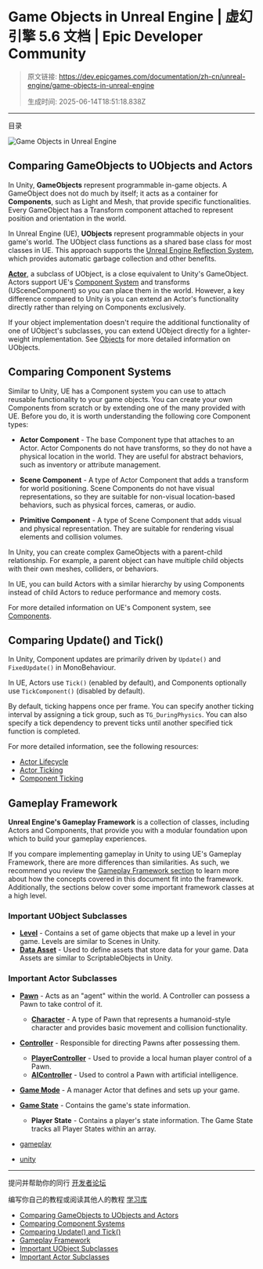 # Game Objects in Unreal Engine | 虚幻引擎 5.6 文档 | Epic Developer Community

> 原文链接: https://dev.epicgames.com/documentation/zh-cn/unreal-engine/game-objects-in-unreal-engine
> 
> 生成时间: 2025-06-14T18:51:18.838Z

---

目录

![Game Objects in Unreal Engine](https://dev.epicgames.com/community/api/documentation/image/1693ac39-a18a-4a44-a0ce-75ede2c4b273?resizing_type=fill&width=1920&height=335)

## Comparing GameObjects to UObjects and Actors

In Unity, **GameObjects** represent programmable in-game objects. A GameObject does not do much by itself; it acts as a container for **Components**, such as Light and Mesh, that provide specific functionalities. Every GameObject has a Transform component attached to represent position and orientation in the world.

In Unreal Engine (UE), **UObjects** represent programmable objects in your game's world. The UObject class functions as a shared base class for most classes in UE. This approach supports the [Unreal Engine Reflection System](/documentation/zh-cn/unreal-engine/reflection-system-in-unreal-engine), which provides automatic garbage collection and other benefits.

[**Actor**](/documentation/zh-cn/unreal-engine/actors-in-unreal-engine), a subclass of UObject, is a close equivalent to Unity's GameObject. Actors support UE's [Component System](/documentation/zh-cn/unreal-engine/game-objects-in-unreal-engine#comparingcomponentsystems) and transforms (USceneComponent) so you can place them in the world. However, a key difference compared to Unity is you can extend an Actor's functionality directly rather than relying on Components exclusively.

If your object implementation doesn't require the additional functionality of one of UObject's subclasses, you can extend UObject directly for a lighter-weight implementation. See [Objects](/documentation/zh-cn/unreal-engine/objects-in-unreal-engine) for more detailed information on UObjects.

## Comparing Component Systems

Similar to Unity, UE has a Component system you can use to attach reusable functionality to your game objects. You can create your own Components from scratch or by extending one of the many provided with UE. Before you do, it is worth understanding the following core Component types:

-   **Actor Component** - The base Component type that attaches to an Actor. Actor Components do not have transforms, so they do not have a physical location in the world. They are useful for abstract behaviors, such as inventory or attribute management.
    
-   **Scene Component** - A type of Actor Component that adds a transform for world positioning. Scene Components do not have visual representations, so they are suitable for non-visual location-based behaviors, such as physical forces, cameras, or audio.
    
-   **Primitive Component** - A type of Scene Component that adds visual and physical representation. They are suitable for rendering visual elements and collision volumes.
    

In Unity, you can create complex GameObjects with a parent-child relationship. For example, a parent object can have multiple child objects with their own meshes, colliders, or behaviors.

In UE, you can build Actors with a similar hierarchy by using Components instead of child Actors to reduce performance and memory costs.

For more detailed information on UE's Component system, see [Components](/documentation/zh-cn/unreal-engine/actors-in-unreal-engine#components).

## Comparing Update() and Tick()

In Unity, Component updates are primarily driven by `Update()` and `FixedUpdate()` in MonoBehaviour.

In UE, Actors use `Tick()` (enabled by default), and Components optionally use `TickComponent()` (disabled by default).

By default, ticking happens once per frame. You can specify another ticking interval by assigning a tick group, such as `TG_DuringPhysics`. You can also specify a tick dependency to prevent ticks until another specified tick function is completed.

For more detailed information, see the following resources:

-   [Actor Lifecycle](/documentation/zh-cn/unreal-engine/unreal-engine-actor-lifecycle)
-   [Actor Ticking](/documentation/zh-cn/unreal-engine/actor-ticking-in-unreal-engine)
-   [Component Ticking](/documentation/zh-cn/unreal-engine/components-in-unreal-engine#updating)

## Gameplay Framework

**Unreal Engine's Gameplay Framework** is a collection of classes, including Actors and Components, that provide you with a modular foundation upon which to build your gameplay experiences.

If you compare implementing gameplay in Unity to using UE's Gameplay Framework, there are more differences than similarities. As such, we recommend you review the [Gameplay Framework section](/documentation/zh-cn/unreal-engine/gameplay-framework-in-unreal-engine) to learn more about how the concepts covered in this document fit into the framework. Additionally, the sections below cover some important framework classes at a high level.

### Important UObject Subclasses

-   [**Level**](/documentation/zh-cn/unreal-engine/levels-in-unreal-engine) - Contains a set of game objects that make up a level in your game. Levels are similar to Scenes in Unity.
-   [**Data Asset**](/documentation/zh-cn/unreal-engine/data-assets-in-unreal-engine) - Used to define assets that store data for your game. Data Assets are similar to ScriptableObjects in Unity.

### Important Actor Subclasses

-   [**Pawn**](/documentation/zh-cn/unreal-engine/pawn-in-unreal-engine) - Acts as an "agent" within the world. A Controller can possess a Pawn to take control of it.
    -   [**Character**](/documentation/zh-cn/unreal-engine/characters-in-unreal-engine) - A type of Pawn that represents a humanoid-style character and provides basic movement and collision functionality.
-   [**Controller**](/documentation/zh-cn/unreal-engine/controllers-in-unreal-engine) - Responsible for directing Pawns after possessing them.
    -   [**PlayerController**](/documentation/zh-cn/unreal-engine/player-controllers-in-unreal-engine) - Used to provide a local human player control of a Pawn.
    -   [**AIController**](/documentation/zh-cn/unreal-engine/ai-controllers-in-unreal-engine) - Used to control a Pawn with artificial intelligence.
-   [**Game Mode**](/documentation/zh-cn/unreal-engine/game-mode-and-game-state-in-unreal-engine) - A manager Actor that defines and sets up your game.
-   [**Game State**](/documentation/zh-cn/unreal-engine/game-mode-and-game-state-in-unreal-engine) - Contains the game's state information.
    -   **Player State** - Contains a player's state information. The Game State tracks all Player States within an array.

-   [gameplay](https://dev.epicgames.com/community/search?query=gameplay)
-   [unity](https://dev.epicgames.com/community/search?query=unity)

* * *

提问并帮助你的同行 [开发者论坛](https://forums.unrealengine.com/categories?tag=unreal-engine)

编写你自己的教程或阅读其他人的教程 [学习库](https://dev.epicgames.com/community/unreal-engine/learning)

-   [Comparing GameObjects to UObjects and Actors](/documentation/zh-cn/unreal-engine/game-objects-in-unreal-engine#comparinggameobjectstouobjectsandactors)
-   [Comparing Component Systems](/documentation/zh-cn/unreal-engine/game-objects-in-unreal-engine#comparingcomponentsystems)
-   [Comparing Update() and Tick()](/documentation/zh-cn/unreal-engine/game-objects-in-unreal-engine#comparingupdate\(\)andtick\(\))
-   [Gameplay Framework](/documentation/zh-cn/unreal-engine/game-objects-in-unreal-engine#gameplayframework)
-   [Important UObject Subclasses](/documentation/zh-cn/unreal-engine/game-objects-in-unreal-engine#importantuobjectsubclasses)
-   [Important Actor Subclasses](/documentation/zh-cn/unreal-engine/game-objects-in-unreal-engine#importantactorsubclasses)